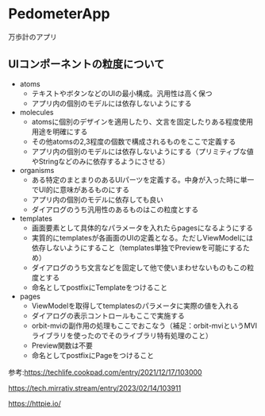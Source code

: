 # PedometerApp
万歩計のアプリ

## UIコンポーネントの粒度について
- atoms
    - テキストやボタンなどのUIの最小構成。汎用性は高く保つ
    - アプリ内の個別のモデルには依存しないようにする
- molecules
    - atomsに個別のデザインを適用したり、文言を固定したりある程度使用用途を明確にする
    - その他atomsの2,3程度の個数で構成されるものをここで定義する
    - アプリ内の個別のモデルには依存しないようにする（プリミティブな値やStringなどのみに依存するようにさせる）
- organisms
    - ある特定のまとまりのあるUIパーツを定義する。中身が入った時に単一でUI的に意味があるものにする
    - アプリ内の個別のモデルに依存しても良い
    - ダイアログのうち汎用性のあるものはこの粒度とする
- templates
    - 画面要素として具体的なパラメータを入れたらpagesになるようにする
    - 実質的にtemplatesが各画面のUIの定義となる。ただしViewModelには依存しないようにすること（templates単独でPreviewを可能にするため）
    - ダイアログのうち文言などを固定して他で使いまわせないものもこの粒度とする
    - 命名としてpostfixにTemplateをつけること
- pages
    - ViewModelを取得してtemplatesのパラメータに実際の値を入れる
    - ダイアログの表示コントロールもここで実施する
    - orbit-mviの副作用の処理もここでおこなう（補足：orbit-mviというMVIライブラリを使ったのでそのライブラリ特有処理のこと）
    - Preview関数は不要
    - 命名としてpostfixにPageをつけること


参考:https://techlife.cookpad.com/entry/2021/12/17/103000


https://tech.mirrativ.stream/entry/2023/02/14/103911

https://httpie.io/



